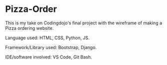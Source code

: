 # Pizza-Order

This is my take on Codingdojo's final project with the wireframe of making a Pizza ordering website.

Language used: HTML, CSS, Python, JS.

Framework/Library used: Bootstrap, Django.

IDE/software involved: VS Code, Git Bash.
